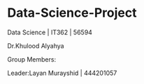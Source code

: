 # Data-Science-Project
Data Science | IT362 | 56594

Dr.Khulood Alyahya





Group Members:


Leader:Layan Murayshid | 444201057


